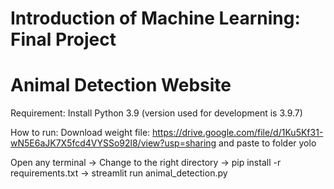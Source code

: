 # Introduction of Machine Learning: Final Project
# Animal Detection Website
Requirement: Install Python 3.9 (version used for development is 3.9.7)

How to run:
Download weight file: https://drive.google.com/file/d/1Ku5Kf31-wN5E6aJK7X5fcd4VYSSo92l8/view?usp=sharing and paste to folder yolo

Open any terminal -> Change to the right directory
                  -> pip install -r requirements.txt
                  -> streamlit run animal_detection.py
